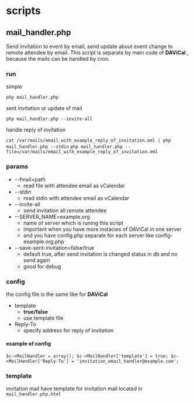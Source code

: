 scripts
=======

mail_handler.php
----------------

Send invitation to event by email, send update about event change to remote attendee by email.
This script is separate by main code of **DAViCal** , because the mails
can be handled by cron.

### run

simple

`php mail_handler.php`

sent invitation or update of mail

`php mail_handler.php --invite-all`

handle reply of invitation

`cat /var/mails/email_with_example_reply_of_invitation.eml | php mail_handler.php --stdin`
`php mail_handler.php --file=/var/mails/email_with_example_reply_of_invitation.eml`

### params

*   --fmail=path
    - read file with attendee email as vCalendar
*   --stdin
    - read stdin with attendee email as vCalendar
*   --invite-all
    - send invitation all remote attendee
*   --SERVER_NAME=example.org
    - name of server which is runing this script
    - important when you have more instacies of DAViCal in one server
    - and you have config.php separate for each server like config-example.org.php
*   --save-sent-invitation=false/true
    - default true, after send invitation is changed status in db and no send again
    - good for debug

### config

the config file is the same like for **DAViCal**

*   template
    - **true/false**
    - use template file
*   Reply-To
    - specify address for reply of invitation

#### example of config

`$c->MailHandler = array();
$c->MailHandler['template'] = true;
$c->MailHandler['Reply-To'] = 'invitation_email_handler@example.com';`


### template

invitation mail have template for invitation mail located in `mail_handler.php.html`